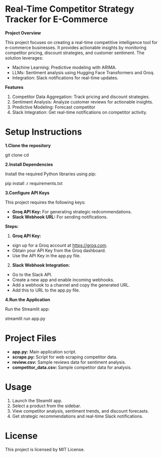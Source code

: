 
# **Real-Time Competitor Strategy Tracker for E-Commerce**

**Project Overview**

This project focuses on creating a real-time competitive intelligence tool for e-commerce businesses. It provides actionable insights by monitoring competitor pricing, discount strategies, and customer sentiment. The solution leverages:

*   Machine Learning: Predictive modeling with ARIMA.
*   LLMs: Sentiment analysis using Hugging Face Transformers and Groq.
*   Integration: Slack notifications for real-time updates.

**Features**

1.   Competitor Data Aggregation: Track pricing and discount strategies.
2.   Sentiment Analysis: Analyze customer reviews for actionable insights.
3.   Predictive Modeling: Forecast competitor
4. Slack Integration: Get real-time notifications on competitor activity.  

# **Setup Instructions**

**1.Clone the repository**


git clone <repository-url>
cd <repository-directory>


**2.Install Dependencies**

Install the required Python libraries using pip:

pip install .r requirements.txt

**3.Configure API Keys**

This project requires the following keys:

*   **Groq API Key:** For generating strategic redcommendations.
*   **Slack Webhook URL:** For sending notifications.
  
**Steps:**

1.  **Groq API Key:**
   
*   sign up for a Groq account at https://groq.com.
*   Obtain your API Key from the Groq dashboard.
*   Use the API Key in the app.py file.

2.   **Slack Webhook Integration:**
   
*   Go to the Slack API.
*   Create a new app and enable incoming webhooks.
*   Add a webhook to a channel and copy the generated URL.
*   Add this to URL to the app.py file.

**4.Run the Application**

Run the Streamlit app:

streamlit run app.py

# **Project Files**

*   **app.py:** Main application script.
*   **scrape.py:** Script for web scraping competitor data.
*   **review.csv:** Sample reviews data for sentiment analysis.
*   **competitor_data.csv:** Sample competitor data for analysis.

# **Usage**

1. Launch the Steamlit app.  
2. Select a product from the sidebar.
3. View competitor analysis, sentiment trends, and discount forecasts.
4. Get strategic recommendations and real-time Slack notifications.

# **License**

This project is licensed by MIT License.
